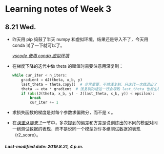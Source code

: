 # Learning notes of Week 3

## 8.21 Wed.

+ 昨天用 pip 捣鼓了半天 numpy 和虚拟环境，结果还是导入不了，今天用 conda 试了一下就可以了。

  *[vscode 使用 conda 虚拟环境](<https://blog.csdn.net/SpuerCheng/article/details/81485154>)* 

+ 在梯度下降的迭代中做 theta 的赋值时需要注意用深复制：

  ```python
  while cur_iter < n_iters:
      gradient = dJ(theta, x_b, y)
      last_theta = theta.copy()  # 非常重要，不然浅复制，只迭代一次就退出了
      theta -= eta * gradient  # 浅复制的话这一行会导致 last_theta 也发生改变
      if (abs(J(theta, x_b, y) - J(last_theta, x_b, y)) < epsilon):
          break
          cur_iter += 1
  ```

+ 求损失函数的梯度是对每个参数求偏微分，而不是 x 。

+ 在[*误差从哪来？*](<https://datawhalechina.github.io/leeml-notes/#/chapter5/chapter5>)一节中，多次提到的偏差和方差是说训练出的不同的模型对同一组测试数据的表现，而不是说同一个模型对许多组测试数据的表现（r2_score）。

##### Last-modified date: 2019.8.21, 4 p.m.
